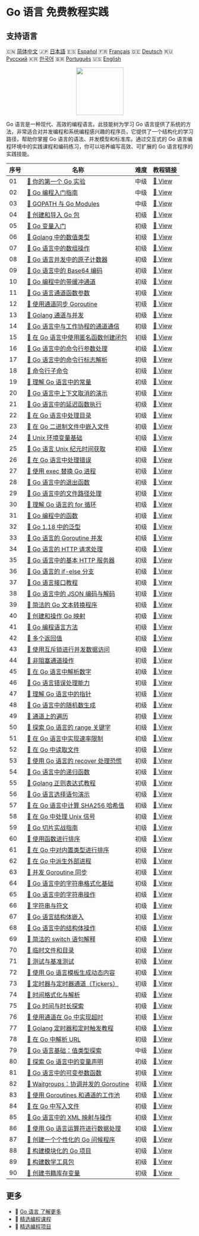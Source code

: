 # Go 语言 免费教程实践

## 支持语言

🇨🇳 [简体中文](README_zh.md) 🇯🇵 [日本語](README_ja.md) 🇪🇸 [Español](README_es.md) 🇫🇷 [Français](README_fr.md) 🇩🇪 [Deutsch](README_de.md) 🇷🇺 [Русский](README_ru.md) 🇰🇷 [한국어](README_ko.md) 🇧🇷 [Português](README_pt.md) 🇺🇸 [English](README.md) 

<div align="center">
<img width="128px" src="https://file.labex.io/path/YgASYacMNI6I.png">
</div>

Go 语言是一种现代、高效的编程语言。此技能树为学习 Go 语言提供了系统的方法，非常适合对并发编程和系统编程感兴趣的程序员，它提供了一个结构化的学习路径，帮助你掌握 Go 语言的语法、并发模型和标准库。通过交互式的 Go 语言编程环境中的实践课程和编码练习，你可以培养编写高效、可扩展的 Go 语言程序的实践技能。

|   序号 | 名称                                                                                                                           | 难度   | 教程链接                                                                                           |
|--------|--------------------------------------------------------------------------------------------------------------------------------|--------|----------------------------------------------------------------------------------------------------|
|     01 | [📖 你的第一个 Go 实验](https://labex.io/zh/tutorials/go-your-first-go-lab-92714)                                              | 中级   | [🔗 View](https://labex.io/zh/tutorials/go-your-first-go-lab-92714)                                |
|     02 | [📖 Go 编程入门指南](https://labex.io/zh/tutorials/go-beginner-s-guide-to-go-programming-149062)                               | 中级   | [🔗 View](https://labex.io/zh/tutorials/go-beginner-s-guide-to-go-programming-149062)              |
|     03 | [📖 GOPATH 与 Go Modules](https://labex.io/zh/tutorials/go-gopath-and-module-149063)                                           | 中级   | [🔗 View](https://labex.io/zh/tutorials/go-gopath-and-module-149063)                               |
|     04 | [📖 创建和导入 Go 包](https://labex.io/zh/tutorials/go-creating-and-importing-go-packages-149064)                              | 初级   | [🔗 View](https://labex.io/zh/tutorials/go-creating-and-importing-go-packages-149064)              |
|     05 | [📖 Go 变量入门](https://labex.io/zh/tutorials/go-introduction-to-go-variables-149065)                                         | 初级   | [🔗 View](https://labex.io/zh/tutorials/go-introduction-to-go-variables-149065)                    |
|     06 | [📖 Golang 中的数值类型](https://labex.io/zh/tutorials/go-numerical-types-in-golang-149067)                                    | 初级   | [🔗 View](https://labex.io/zh/tutorials/go-numerical-types-in-golang-149067)                       |
|     07 | [📖 Go 语言中的数组操作](https://labex.io/zh/tutorials/go-arrays-manipulation-in-golang-15453)                                 | 初级   | [🔗 View](https://labex.io/zh/tutorials/go-arrays-manipulation-in-golang-15453)                    |
|     08 | [📖 Go 语言并发中的原子计数器](https://labex.io/zh/tutorials/go-atomic-counters-in-concurrent-go-15454)                        | 初级   | [🔗 View](https://labex.io/zh/tutorials/go-atomic-counters-in-concurrent-go-15454)                 |
|     09 | [📖 Go 语言中的 Base64 编码](https://labex.io/zh/tutorials/go-base64-encoding-in-golang-15455)                                 | 初级   | [🔗 View](https://labex.io/zh/tutorials/go-base64-encoding-in-golang-15455)                        |
|     10 | [📖 Go 编程中的带缓冲通道](https://labex.io/zh/tutorials/go-buffered-channels-in-go-programming-15456)                         | 初级   | [🔗 View](https://labex.io/zh/tutorials/go-buffered-channels-in-go-programming-15456)              |
|     11 | [📖 Go 语言通道函数参数](https://labex.io/zh/tutorials/go-golang-channel-function-parameters-15457)                            | 初级   | [🔗 View](https://labex.io/zh/tutorials/go-golang-channel-function-parameters-15457)               |
|     12 | [📖 使用通道同步 Goroutine](https://labex.io/zh/tutorials/go-synchronizing-goroutines-with-channels-15458)                     | 初级   | [🔗 View](https://labex.io/zh/tutorials/go-synchronizing-goroutines-with-channels-15458)           |
|     13 | [📖 Golang 通道与并发](https://labex.io/zh/tutorials/go-golang-channels-concurrency-15459)                                     | 初级   | [🔗 View](https://labex.io/zh/tutorials/go-golang-channels-concurrency-15459)                      |
|     14 | [📖 Go 语言中与工作协程的通道通信](https://labex.io/zh/tutorials/go-golang-channel-communication-with-workers-15460)           | 初级   | [🔗 View](https://labex.io/zh/tutorials/go-golang-channel-communication-with-workers-15460)        |
|     15 | [📖 在 Go 语言中使用匿名函数创建闭包](https://labex.io/zh/tutorials/go-creating-closures-with-anonymous-functions-in-go-15461) | 初级   | [🔗 View](https://labex.io/zh/tutorials/go-creating-closures-with-anonymous-functions-in-go-15461) |
|     16 | [📖 Go 语言中的命令行参数处理](https://labex.io/zh/tutorials/go-command-line-argument-handling-in-go-15462)                    | 初级   | [🔗 View](https://labex.io/zh/tutorials/go-command-line-argument-handling-in-go-15462)             |
|     17 | [📖 Go 语言中的命令行标志解析](https://labex.io/zh/tutorials/go-command-line-flag-parsing-in-go-15463)                         | 初级   | [🔗 View](https://labex.io/zh/tutorials/go-command-line-flag-parsing-in-go-15463)                  |
|     18 | [📖 命令行子命令](https://labex.io/zh/tutorials/go-command-line-subcommands-15464)                                             | 初级   | [🔗 View](https://labex.io/zh/tutorials/go-command-line-subcommands-15464)                         |
|     19 | [📖 理解 Go 语言中的常量](https://labex.io/zh/tutorials/go-golang-constants-comprehension-15465)                               | 初级   | [🔗 View](https://labex.io/zh/tutorials/go-golang-constants-comprehension-15465)                   |
|     20 | [📖 Go 语言中上下文取消的演示](https://labex.io/zh/tutorials/go-golang-context-cancellation-demonstration-15466)               | 初级   | [🔗 View](https://labex.io/zh/tutorials/go-golang-context-cancellation-demonstration-15466)        |
|     21 | [📖 Go 语言中的延迟函数执行](https://labex.io/zh/tutorials/go-deferred-function-execution-in-go-15467)                         | 初级   | [🔗 View](https://labex.io/zh/tutorials/go-deferred-function-execution-in-go-15467)                |
|     22 | [📖 在 Go 语言中处理目录](https://labex.io/zh/tutorials/go-working-with-directories-in-go-15468)                               | 初级   | [🔗 View](https://labex.io/zh/tutorials/go-working-with-directories-in-go-15468)                   |
|     23 | [📖 在 Go 二进制文件中嵌入文件](https://labex.io/zh/tutorials/go-embedding-files-in-go-binaries-15469)                         | 初级   | [🔗 View](https://labex.io/zh/tutorials/go-embedding-files-in-go-binaries-15469)                   |
|     24 | [📖 Unix 环境变量基础](https://labex.io/zh/tutorials/go-fundamentals-of-unix-environment-variables-15470)                      | 初级   | [🔗 View](https://labex.io/zh/tutorials/go-fundamentals-of-unix-environment-variables-15470)       |
|     25 | [📖 Go 语言 Unix 纪元时间获取](https://labex.io/zh/tutorials/go-golang-unix-epoch-time-retrieval-15471)                        | 初级   | [🔗 View](https://labex.io/zh/tutorials/go-golang-unix-epoch-time-retrieval-15471)                 |
|     26 | [📖 在 Go 语言中处理错误](https://labex.io/zh/tutorials/go-handling-errors-in-golang-15472)                                    | 初级   | [🔗 View](https://labex.io/zh/tutorials/go-handling-errors-in-golang-15472)                        |
|     27 | [📖 使用 exec 替换 Go 进程](https://labex.io/zh/tutorials/go-replacing-go-process-with-exec-15473)                             | 初级   | [🔗 View](https://labex.io/zh/tutorials/go-replacing-go-process-with-exec-15473)                   |
|     28 | [📖 Go 语言中的退出函数](https://labex.io/zh/tutorials/go-exit-function-in-go-15474)                                           | 初级   | [🔗 View](https://labex.io/zh/tutorials/go-exit-function-in-go-15474)                              |
|     29 | [📖 Go 语言中的文件路径处理](https://labex.io/zh/tutorials/go-file-path-handling-in-golang-15475)                              | 初级   | [🔗 View](https://labex.io/zh/tutorials/go-file-path-handling-in-golang-15475)                     |
|     30 | [📖 理解 Go 语言的 for 循环](https://labex.io/zh/tutorials/go-golang-for-loop-understanding-15476)                             | 初级   | [🔗 View](https://labex.io/zh/tutorials/go-golang-for-loop-understanding-15476)                    |
|     31 | [📖 Go 编程中的函数](https://labex.io/zh/tutorials/go-functions-in-go-programming-15477)                                       | 初级   | [🔗 View](https://labex.io/zh/tutorials/go-functions-in-go-programming-15477)                      |
|     32 | [📖 Go 1.18 中的泛型](https://labex.io/zh/tutorials/go-generics-in-go-1-18-15478)                                              | 初级   | [🔗 View](https://labex.io/zh/tutorials/go-generics-in-go-1-18-15478)                              |
|     33 | [📖 Go 语言的 Goroutine 并发](https://labex.io/zh/tutorials/go-golang-goroutines-concurrency-15479)                            | 初级   | [🔗 View](https://labex.io/zh/tutorials/go-golang-goroutines-concurrency-15479)                    |
|     34 | [📖 Go 语言的 HTTP 请求处理](https://labex.io/zh/tutorials/go-golang-http-request-handling-15481)                              | 初级   | [🔗 View](https://labex.io/zh/tutorials/go-golang-http-request-handling-15481)                     |
|     35 | [📖 Go 语言中的基本 HTTP 服务器](https://labex.io/zh/tutorials/go-basic-http-server-in-go-15482)                               | 初级   | [🔗 View](https://labex.io/zh/tutorials/go-basic-http-server-in-go-15482)                          |
|     36 | [📖 Go 语言的 if-else 分支](https://labex.io/zh/tutorials/go-go-if-else-branching-15483)                                       | 初级   | [🔗 View](https://labex.io/zh/tutorials/go-go-if-else-branching-15483)                             |
|     37 | [📖 Go 语言接口教程](https://labex.io/zh/tutorials/go-go-interfaces-tutorial-15484)                                            | 初级   | [🔗 View](https://labex.io/zh/tutorials/go-go-interfaces-tutorial-15484)                           |
|     38 | [📖 Go 语言中的 JSON 编码与解码](https://labex.io/zh/tutorials/go-golang-json-encoding-and-decoding-15485)                     | 初级   | [🔗 View](https://labex.io/zh/tutorials/go-golang-json-encoding-and-decoding-15485)                |
|     39 | [📖 简洁的 Go 文本转换程序](https://labex.io/zh/tutorials/go-concise-go-text-transformation-program-15486)                     | 初级   | [🔗 View](https://labex.io/zh/tutorials/go-concise-go-text-transformation-program-15486)           |
|     40 | [📖 创建和操作 Go 映射](https://labex.io/zh/tutorials/go-creating-and-manipulating-go-maps-15487)                              | 初级   | [🔗 View](https://labex.io/zh/tutorials/go-creating-and-manipulating-go-maps-15487)                |
|     41 | [📖 Go 编程语言方法](https://labex.io/zh/tutorials/go-go-programming-language-methods-15488)                                   | 初级   | [🔗 View](https://labex.io/zh/tutorials/go-go-programming-language-methods-15488)                  |
|     42 | [📖 多个返回值](https://labex.io/zh/tutorials/go-multiple-return-values-15489)                                                 | 初级   | [🔗 View](https://labex.io/zh/tutorials/go-multiple-return-values-15489)                           |
|     43 | [📖 使用互斥锁进行并发数据访问](https://labex.io/zh/tutorials/go-concurrent-data-access-with-mutexes-15490)                    | 初级   | [🔗 View](https://labex.io/zh/tutorials/go-concurrent-data-access-with-mutexes-15490)              |
|     44 | [📖 非阻塞通道操作](https://labex.io/zh/tutorials/go-non-blocking-channel-operations-15491)                                    | 初级   | [🔗 View](https://labex.io/zh/tutorials/go-non-blocking-channel-operations-15491)                  |
|     45 | [📖 在 Go 语言中解析数字](https://labex.io/zh/tutorials/go-parse-numbers-in-go-15492)                                          | 初级   | [🔗 View](https://labex.io/zh/tutorials/go-parse-numbers-in-go-15492)                              |
|     46 | [📖 Go 语言错误处理能力](https://labex.io/zh/tutorials/go-golang-error-handling-proficiency-15493)                             | 初级   | [🔗 View](https://labex.io/zh/tutorials/go-golang-error-handling-proficiency-15493)                |
|     47 | [📖 理解 Go 语言中的指针](https://labex.io/zh/tutorials/go-golang-pointers-comprehension-15494)                                | 初级   | [🔗 View](https://labex.io/zh/tutorials/go-golang-pointers-comprehension-15494)                    |
|     48 | [📖 Go 语言中的随机数生成](https://labex.io/zh/tutorials/go-random-number-generation-in-go-15495)                              | 初级   | [🔗 View](https://labex.io/zh/tutorials/go-random-number-generation-in-go-15495)                   |
|     49 | [📖 通道上的遍历](https://labex.io/zh/tutorials/go-range-over-channels-15496)                                                  | 初级   | [🔗 View](https://labex.io/zh/tutorials/go-range-over-channels-15496)                              |
|     50 | [📖 探索 Go 语言的 range 关键字](https://labex.io/zh/tutorials/go-exploring-go-s-range-keyword-15497)                          | 初级   | [🔗 View](https://labex.io/zh/tutorials/go-exploring-go-s-range-keyword-15497)                     |
|     51 | [📖 在 Go 语言中实现速率限制](https://labex.io/zh/tutorials/go-implementing-rate-limiting-in-go-15498)                         | 初级   | [🔗 View](https://labex.io/zh/tutorials/go-implementing-rate-limiting-in-go-15498)                 |
|     52 | [📖 在 Go 中读取文件](https://labex.io/zh/tutorials/go-reading-files-in-go-15499)                                              | 初级   | [🔗 View](https://labex.io/zh/tutorials/go-reading-files-in-go-15499)                              |
|     53 | [📖 使用 Go 语言的 recover 处理恐慌](https://labex.io/zh/tutorials/go-handling-panics-with-golang-recover-15500)               | 初级   | [🔗 View](https://labex.io/zh/tutorials/go-handling-panics-with-golang-recover-15500)              |
|     54 | [📖 Go 语言中的递归函数](https://labex.io/zh/tutorials/go-recursive-functions-in-golang-15501)                                 | 初级   | [🔗 View](https://labex.io/zh/tutorials/go-recursive-functions-in-golang-15501)                    |
|     55 | [📖 Golang 正则表达式教程](https://labex.io/zh/tutorials/go-golang-regular-expression-tutorial-15502)                          | 初级   | [🔗 View](https://labex.io/zh/tutorials/go-golang-regular-expression-tutorial-15502)               |
|     56 | [📖 Go 语言选择语句演示](https://labex.io/zh/tutorials/go-go-select-statement-demonstration-15503)                             | 初级   | [🔗 View](https://labex.io/zh/tutorials/go-go-select-statement-demonstration-15503)                |
|     57 | [📖 在 Go 语言中计算 SHA256 哈希值](https://labex.io/zh/tutorials/go-compute-sha256-hashes-in-go-15504)                        | 初级   | [🔗 View](https://labex.io/zh/tutorials/go-compute-sha256-hashes-in-go-15504)                      |
|     58 | [📖 在 Go 中处理 Unix 信号](https://labex.io/zh/tutorials/go-handling-unix-signals-in-go-15505)                                | 初级   | [🔗 View](https://labex.io/zh/tutorials/go-handling-unix-signals-in-go-15505)                      |
|     59 | [📖 Go 切片实战指南](https://labex.io/zh/tutorials/go-go-slices-a-hands-on-15506)                                              | 初级   | [🔗 View](https://labex.io/zh/tutorials/go-go-slices-a-hands-on-15506)                             |
|     60 | [📖 使用函数进行排序](https://labex.io/zh/tutorials/go-sorting-by-functions-15507)                                             | 初级   | [🔗 View](https://labex.io/zh/tutorials/go-sorting-by-functions-15507)                             |
|     61 | [📖 在 Go 中对内置类型进行排序](https://labex.io/zh/tutorials/go-sorting-built-in-types-in-go-15508)                           | 初级   | [🔗 View](https://labex.io/zh/tutorials/go-sorting-built-in-types-in-go-15508)                     |
|     62 | [📖 在 Go 中派生外部进程](https://labex.io/zh/tutorials/go-spawning-external-processes-in-go-15509)                            | 初级   | [🔗 View](https://labex.io/zh/tutorials/go-spawning-external-processes-in-go-15509)                |
|     63 | [📖 并发 Goroutine 同步](https://labex.io/zh/tutorials/go-concurrent-goroutine-synchronization-15510)                          | 初级   | [🔗 View](https://labex.io/zh/tutorials/go-concurrent-goroutine-synchronization-15510)             |
|     64 | [📖 Go 语言中的字符串格式化基础](https://labex.io/zh/tutorials/go-string-formatting-fundamentals-in-golang-15511)              | 初级   | [🔗 View](https://labex.io/zh/tutorials/go-string-formatting-fundamentals-in-golang-15511)         |
|     65 | [📖 Go 语言中的字符串操作](https://labex.io/zh/tutorials/go-string-manipulation-in-go-15512)                                   | 初级   | [🔗 View](https://labex.io/zh/tutorials/go-string-manipulation-in-go-15512)                        |
|     66 | [📖 字符串与符文](https://labex.io/zh/tutorials/go-strings-and-runes-15513)                                                    | 初级   | [🔗 View](https://labex.io/zh/tutorials/go-strings-and-runes-15513)                                |
|     67 | [📖 Go 语言结构体嵌入](https://labex.io/zh/tutorials/go-golang-struct-embedding-15514)                                         | 初级   | [🔗 View](https://labex.io/zh/tutorials/go-golang-struct-embedding-15514)                          |
|     68 | [📖 Go 语言中的结构体操作](https://labex.io/zh/tutorials/go-struct-manipulation-in-go-15515)                                   | 初级   | [🔗 View](https://labex.io/zh/tutorials/go-struct-manipulation-in-go-15515)                        |
|     69 | [📖 简洁的 switch 语句解释](https://labex.io/zh/tutorials/go-concise-switch-statement-explanation-15516)                       | 初级   | [🔗 View](https://labex.io/zh/tutorials/go-concise-switch-statement-explanation-15516)             |
|     70 | [📖 临时文件和目录](https://labex.io/zh/tutorials/go-temporary-files-and-directories-15517)                                    | 初级   | [🔗 View](https://labex.io/zh/tutorials/go-temporary-files-and-directories-15517)                  |
|     71 | [📖 测试与基准测试](https://labex.io/zh/tutorials/go-testing-and-benchmarking-15518)                                           | 初级   | [🔗 View](https://labex.io/zh/tutorials/go-testing-and-benchmarking-15518)                         |
|     72 | [📖 使用 Go 语言模板生成动态内容](https://labex.io/zh/tutorials/go-dynamic-content-generation-with-golang-templates-15519)     | 初级   | [🔗 View](https://labex.io/zh/tutorials/go-dynamic-content-generation-with-golang-templates-15519) |
|     73 | [📖 定时器与定时器通道（Tickers）](https://labex.io/zh/tutorials/go-timers-and-tickers-15520)                                  | 初级   | [🔗 View](https://labex.io/zh/tutorials/go-timers-and-tickers-15520)                               |
|     74 | [📖 时间格式化与解析](https://labex.io/zh/tutorials/go-time-formatting-and-parsing-15521)                                      | 初级   | [🔗 View](https://labex.io/zh/tutorials/go-time-formatting-and-parsing-15521)                      |
|     75 | [📖 Go 时间与时长探索](https://labex.io/zh/tutorials/go-go-time-and-duration-exploration-15522)                                | 初级   | [🔗 View](https://labex.io/zh/tutorials/go-go-time-and-duration-exploration-15522)                 |
|     76 | [📖 使用通道在 Go 中实现超时](https://labex.io/zh/tutorials/go-implementing-go-timeouts-with-channels-15523)                   | 初级   | [🔗 View](https://labex.io/zh/tutorials/go-implementing-go-timeouts-with-channels-15523)           |
|     77 | [📖 Golang 定时器和定时触发教程](https://labex.io/zh/tutorials/go-golang-timer-and-ticker-tutorial-15524)                      | 初级   | [🔗 View](https://labex.io/zh/tutorials/go-golang-timer-and-ticker-tutorial-15524)                 |
|     78 | [📖 在 Go 中解析 URL](https://labex.io/zh/tutorials/go-parsing-urls-in-go-15525)                                               | 初级   | [🔗 View](https://labex.io/zh/tutorials/go-parsing-urls-in-go-15525)                               |
|     79 | [📖 Go 语言基础：值类型探索](https://labex.io/zh/tutorials/go-go-basics-value-types-exploration-15526)                         | 中级   | [🔗 View](https://labex.io/zh/tutorials/go-go-basics-value-types-exploration-15526)                |
|     80 | [📖 探索 Go 语言中的变量声明](https://labex.io/zh/tutorials/go-exploring-golang-variable-declarations-15527)                   | 初级   | [🔗 View](https://labex.io/zh/tutorials/go-exploring-golang-variable-declarations-15527)           |
|     81 | [📖 Go 语言中的可变参数函数](https://labex.io/zh/tutorials/go-variadic-functions-in-go-15528)                                  | 初级   | [🔗 View](https://labex.io/zh/tutorials/go-variadic-functions-in-go-15528)                         |
|     82 | [📖 Waitgroups：协调并发的 Goroutine](https://labex.io/zh/tutorials/go-waitgroups-coordinating-concurrent-goroutines-15529)    | 初级   | [🔗 View](https://labex.io/zh/tutorials/go-waitgroups-coordinating-concurrent-goroutines-15529)    |
|     83 | [📖 使用 Goroutines 和通道的工作池](https://labex.io/zh/tutorials/go-worker-pool-with-goroutines-and-channels-15530)           | 初级   | [🔗 View](https://labex.io/zh/tutorials/go-worker-pool-with-goroutines-and-channels-15530)         |
|     84 | [📖 在 Go 中写入文件](https://labex.io/zh/tutorials/go-write-files-in-go-15531)                                                | 初级   | [🔗 View](https://labex.io/zh/tutorials/go-write-files-in-go-15531)                                |
|     85 | [📖 Go 语言中的 XML 映射与操作](https://labex.io/zh/tutorials/go-golang-xml-mapping-and-manipulation-15532)                    | 初级   | [🔗 View](https://labex.io/zh/tutorials/go-golang-xml-mapping-and-manipulation-15532)              |
|     86 | [📖 使用 Go 语言运算符进行数据处理](https://labex.io/zh/tutorials/go-data-processing-with-operators-in-golang-149066)          | 初级   | [🔗 View](https://labex.io/zh/tutorials/go-data-processing-with-operators-in-golang-149066)        |
|     87 | [📖 创建一个个性化的 Go 问候程序](https://labex.io/zh/tutorials/go-craft-a-personalized-go-greeting-435633)                    | 初级   | [🔗 View](https://labex.io/zh/tutorials/go-craft-a-personalized-go-greeting-435633)                |
|     88 | [📖 构建模块化的 Go 项目](https://labex.io/zh/tutorials/go-build-a-modular-go-project-435640)                                  | 初级   | [🔗 View](https://labex.io/zh/tutorials/go-build-a-modular-go-project-435640)                      |
|     89 | [📖 构建数学工具包](https://labex.io/zh/tutorials/go-build-a-math-utility-package-435676)                                      | 初级   | [🔗 View](https://labex.io/zh/tutorials/go-build-a-math-utility-package-435676)                    |
|     90 | [📖 创建书籍库存变量](https://labex.io/zh/tutorials/go-craft-book-inventory-variables-435684)                                  | 初级   | [🔗 View](https://labex.io/zh/tutorials/go-craft-book-inventory-variables-435684)                  |

## 更多

- 🔗 [Go 语言 了解更多](https://labex.io/zh/skilltrees/go)
- 🔗 [精选编程课程](https://github.com/labex-labs/awesome-programming-courses)
- 🔗 [精选编程项目](https://github.com/labex-labs/awesome-programming-projects)


